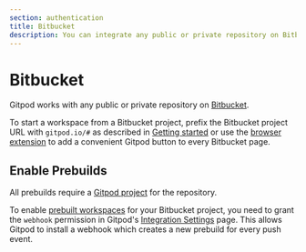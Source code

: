 ```yaml
---
section: authentication
title: Bitbucket
description: You can integrate any public or private repository on Bitbucket with Gitpod.
---
```


# Bitbucket

Gitpod works with any public or private repository on [Bitbucket](https://bitbucket.org/).

To start a workspace from a Bitbucket project, prefix the Bitbucket project URL with `gitpod.io/#` as described in [Getting started](/docs/introduction/getting-started) or use the [browser extension](/docs/configure/user-settings/browser-extension) to add a convenient Gitpod button to every Bitbucket page.

## Enable Prebuilds

All prebuilds require a [Gitpod project](/docs/configure/projects#add-a-new-project) for the repository.

To enable [prebuilt workspaces](/docs/configure/projects/prebuilds) for your Bitbucket project, you need to grant the `webhook` permission in Gitpod's [Integration Settings](https://gitpod.io/integrations) page. This allows Gitpod to install a webhook which creates a new prebuild for every push event.
